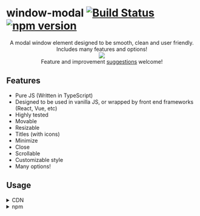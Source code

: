 # window-modal [![Build Status](https://travis-ci.org/nik-m2/window-modal.svg?branch=master)](https://travis-ci.org/nik-m2/window-modal) [![npm version](https://badge.fury.io/js/window-modal.svg)](https://badge.fury.io/js/window-modal)



<p align="center">
    A modal window element designed to be smooth, clean and user friendly.
    <br>
    Includes many features and options! 
    <br>
    <img src="https://user-images.githubusercontent.com/20328954/54089282-d78e3d00-433d-11e9-802e-5c404283cc4a.png"/>
    <br>
    Feature and improvement <a href="https://github.com/nik-m2/window-modal/issues">suggestions</a> welcome!
</p>

## Features

- Pure JS (Written in TypeScript)
- Designed to be used in vanilla JS, or wrapped by front end frameworks (React, Vue, etc)
- Highly tested
- Movable
- Resizable
- Titles (with icons)
- Minimize
- Close
- Scrollable
- Customizable style
- Many options!

## Usage

<details>
    <summary>
        CDN
    </summary>
    
```xml
    <script src="https://cdn.jsdelivr.net/npm/window-modal/build/index.js"/>
    <script>
        var windowModal = new WindowModal(options);
    </script>
```
    
</details>

<details>
    <summary>
        npm
    </summary>
    `npm install window-modal`
    
```javascript
    import WindowModal from "window-modal";
    
    // const WindowModal = require("window-modal");
    
    const windowModal = new WindowModal(options)
```
</details>
